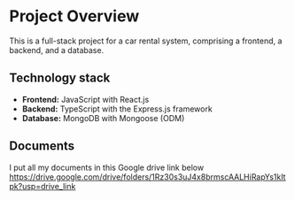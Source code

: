 # Project Overview
This is a full-stack project for a car rental system, comprising a frontend, a backend, and a database.

## Technology stack
- **Frontend:** JavaScript with React.js
- **Backend:** TypeScript with the Express.js framework
- **Database:** MongoDB with Mongoose (ODM)

## Documents
I put all my documents in this Google drive link below
https://drive.google.com/drive/folders/1Rz30s3uJ4x8brmscAALHiRapYs1kItpk?usp=drive_link